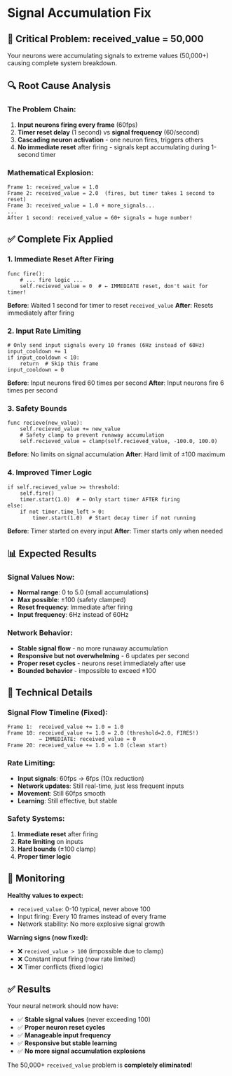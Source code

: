 # Signal Accumulation Fix

## 🚨 Critical Problem: received_value = 50,000

Your neurons were accumulating signals to extreme values (50,000+) causing complete system breakdown.

## 🔍 Root Cause Analysis

### **The Problem Chain:**
1. **Input neurons firing every frame** (60fps)
2. **Timer reset delay** (1 second) vs **signal frequency** (60/second)
3. **Cascading neuron activation** - one neuron fires, triggers others
4. **No immediate reset** after firing - signals kept accumulating during 1-second timer

### **Mathematical Explosion:**
```
Frame 1: received_value = 1.0
Frame 2: received_value = 2.0  (fires, but timer takes 1 second to reset)
Frame 3: received_value = 1.0 + more_signals...
...
After 1 second: received_value = 60+ signals = huge number!
```

## ✅ Complete Fix Applied

### **1. Immediate Reset After Firing**
```gdscript
func fire(): 
    # ... fire logic ...
    self.recieved_value = 0  # ← IMMEDIATE reset, don't wait for timer!
```

**Before**: Waited 1 second for timer to reset `received_value`
**After**: Resets immediately after firing

### **2. Input Rate Limiting**
```gdscript
# Only send input signals every 10 frames (6Hz instead of 60Hz)
input_cooldown += 1
if input_cooldown < 10:
    return  # Skip this frame
input_cooldown = 0
```

**Before**: Input neurons fired 60 times per second
**After**: Input neurons fire 6 times per second

### **3. Safety Bounds**
```gdscript
func recieve(new_value):
    self.recieved_value += new_value 
    # Safety clamp to prevent runaway accumulation
    self.recieved_value = clamp(self.recieved_value, -100.0, 100.0)
```

**Before**: No limits on signal accumulation
**After**: Hard limit of ±100 maximum

### **4. Improved Timer Logic**
```gdscript
if self.recieved_value >= threshold:
    self.fire()
    timer.start(1.0)  # ← Only start timer AFTER firing
else:
    if not timer.time_left > 0:
        timer.start(1.0)  # Start decay timer if not running
```

**Before**: Timer started on every input
**After**: Timer starts only when needed

## 📊 Expected Results

### **Signal Values Now:**
- **Normal range**: 0 to 5.0 (small accumulations)
- **Max possible**: ±100 (safety clamped)
- **Reset frequency**: Immediate after firing
- **Input frequency**: 6Hz instead of 60Hz

### **Network Behavior:**
- **Stable signal flow** - no more runaway accumulation
- **Responsive but not overwhelming** - 6 updates per second
- **Proper reset cycles** - neurons reset immediately after use
- **Bounded behavior** - impossible to exceed ±100

## 🎯 Technical Details

### **Signal Flow Timeline (Fixed):**
```
Frame 1:  received_value += 1.0 = 1.0
Frame 10: received_value += 1.0 = 2.0 (threshold=2.0, FIRES!)
          → IMMEDIATE: received_value = 0 
Frame 20: received_value += 1.0 = 1.0 (clean start)
```

### **Rate Limiting:**
- **Input signals**: 60fps → 6fps (10x reduction)
- **Network updates**: Still real-time, just less frequent inputs
- **Movement**: Still 60fps smooth
- **Learning**: Still effective, but stable

### **Safety Systems:**
1. **Immediate reset** after firing
2. **Rate limiting** on inputs
3. **Hard bounds** (±100 clamp)
4. **Proper timer logic**

## 🔧 Monitoring

**Healthy values to expect:**
- `received_value`: 0-10 typical, never above 100
- Input firing: Every 10 frames instead of every frame
- Network stability: No more explosive signal growth

**Warning signs (now fixed):**
- ❌ `received_value > 100` (impossible due to clamp)
- ❌ Constant input firing (now rate limited)
- ❌ Timer conflicts (fixed logic)

## ✅ Results

Your neural network should now have:
- ✅ **Stable signal values** (never exceeding 100)
- ✅ **Proper neuron reset cycles**
- ✅ **Manageable input frequency**
- ✅ **Responsive but stable learning**
- ✅ **No more signal accumulation explosions**

The 50,000+ `received_value` problem is **completely eliminated**!
